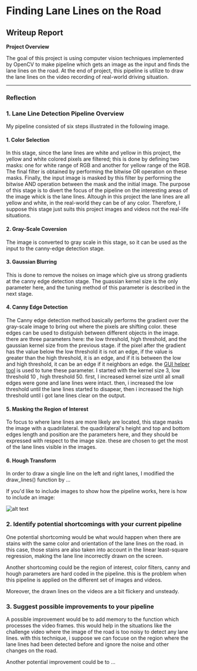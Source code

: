# **Finding Lane Lines on the Road** 

## Writeup Report


**Project Overview**

The goal of this project is using computer vision techniques implemented by OpenCV to make pipeline which gets an image as the input and finds the lane lines on the road. At the end of project, this pipeline is utilize to draw the lane lines on the video recording of real-world driving situation.


[//]: # (Image References)

[image1]: ./examples/grayscale.jpg "Grayscale"

---

### Reflection

### 1. Lane Line Detection Pipeline Overview 

My pipeline consisted of six steps illustrated in the following image. 

#### 1. Color Selection

In this stage, since the lane lines are white and yellow in this project, the yellow and white colored pixels are filtered; this is done by defining two masks: one for white range of RGB and another for yellow range of the RGB. The final filter is obtained by performing the bitwise OR operation on these masks. Finally, the input image is masked by this filter by performing the bitwise AND operation between the mask and the initial image.
The purpose of this stage is to divert the focus of the pipeline on the interesting areas of the image whick is the lane lines. Altough in this project the lane lines are all yellow and white, in the real-world they can be of any color. Therefore, I suppose this stage just suits this project images and videos not the real-life situations.

#### 2. Gray-Scale Coversion

The image is converted to gray scale in this stage, so it can be used as the input to the canny-edge detection stage.

#### 3. Gaussian Blurring

This is done to remove the noises on image which give us strong gradients at the canny edge detection stage. The guassian kernel size is the only parameter here, and the tuning method of this parameter is described in the next stage.

#### 4. Canny Edge Detection

The Canny edge detection method basically performs the gradient over the gray-scale image to bring out where the pixels are shifting color. these edges can be used to distiguish between different objects in the image. there are three parameters here: the low threshold, high threshold, and the gaussian kernel size from the previous stage. if the pixel after the gradient has the value below the low threshold it is not an edge, if the value is greater than the high threshold, it is an edge, and if it is between the low and high threshold, it can be an edge if it neighbors an edge. the [GUI helper tool](https://github.com/maunesh/opencv-gui-helper-tool) is used to tune these parameter. I started with the kernel size 3, low threshold 10 , high threshold 50. first, I increased kernel size until all small edges were gone and lane lines were intact. then, i increased the low threshold until the lane lines started to disapear, then i increased the high threshold until i got lane lines clear on the output.

#### 5. Masking the Region of Interest

To focus to where lane lines are more likely are located, this stage masks the image with a quadrilateral. the quadrilateral's height and top and bottom edges length and position are the parameters here, and they should be expressed with respect to the image size. these are chosen to get the most of the lane lines visible in the images. 

#### 6. Hough Transform

In order to draw a single line on the left and right lanes, I modified the draw_lines() function by ...

If you'd like to include images to show how the pipeline works, here is how to include an image: 

![alt text][image1]


### 2. Identify potential shortcomings with your current pipeline


One potential shortcoming would be what would happen when there are stains with the same color and orientation of the lane lines on the road. in this case, those stains are also taken into account in the linear least-square regression, making the lane line incorrectly drawn on the screen.

Another shortcoming could be the region of interest, color filters, canny and hough parameters are hard coded in the pipeline. this is the problem when this pipeline is applied on the different set of images and videos.

Moreover, the drawn lines on the videos are a bit flickery and unsteady.


### 3. Suggest possible improvements to your pipeline

A possible improvement would be to add memory to the function which processes the video frames. this would help in the situations like the challenge video where the image of the road is too noisy to detect any lane lines. with this technique, i suppose we can focuse on the region where the lane lines had been detected before and ignore the noise and other changes on the road.

Another potential improvement could be to ...
